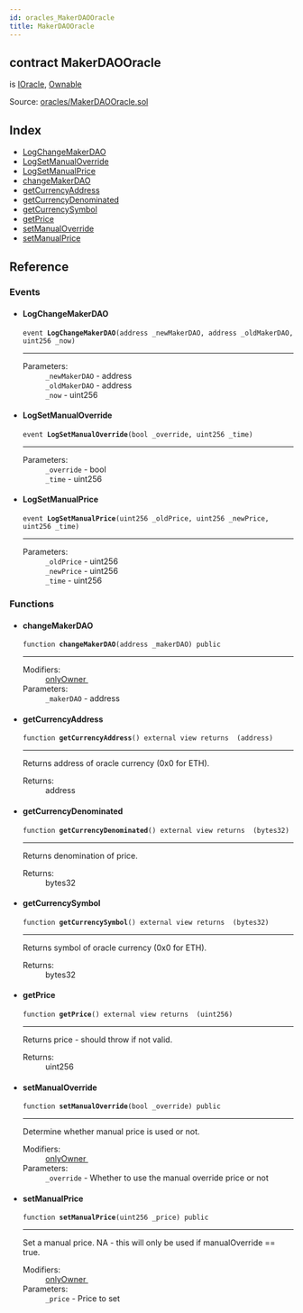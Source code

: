 ```yaml
---
id: oracles_MakerDAOOracle
title: MakerDAOOracle
---
```


<div class="contract-doc"><div class="contract"><h2 class="contract-header"><span class="contract-kind">contract</span> MakerDAOOracle</h2><p class="base-contracts"><span>is</span> <a href="interfaces_IOracle.html">IOracle</a><span>, </span><a href="es_openzeppelin-solidity_contracts_ownership_Ownable.html">Ownable</a></p><div class="source">Source: <a href="git+https://github.com/PolymathNetwork/polymath-core/blob/v1.4.0/contracts/oracles/MakerDAOOracle.sol" target="_blank">oracles/MakerDAOOracle.sol</a></div></div><div class="index"><h2>Index</h2><ul><li><a href="oracles_MakerDAOOracle.html#LogChangeMakerDAO">LogChangeMakerDAO</a></li><li><a href="oracles_MakerDAOOracle.html#LogSetManualOverride">LogSetManualOverride</a></li><li><a href="oracles_MakerDAOOracle.html#LogSetManualPrice">LogSetManualPrice</a></li><li><a href="oracles_MakerDAOOracle.html#changeMakerDAO">changeMakerDAO</a></li><li><a href="oracles_MakerDAOOracle.html#getCurrencyAddress">getCurrencyAddress</a></li><li><a href="oracles_MakerDAOOracle.html#getCurrencyDenominated">getCurrencyDenominated</a></li><li><a href="oracles_MakerDAOOracle.html#getCurrencySymbol">getCurrencySymbol</a></li><li><a href="oracles_MakerDAOOracle.html#getPrice">getPrice</a></li><li><a href="oracles_MakerDAOOracle.html#setManualOverride">setManualOverride</a></li><li><a href="oracles_MakerDAOOracle.html#setManualPrice">setManualPrice</a></li></ul></div><div class="reference"><h2>Reference</h2><div class="events"><h3>Events</h3><ul><li><div class="item event"><span id="LogChangeMakerDAO" class="anchor-marker"></span><h4 class="name">LogChangeMakerDAO</h4><div class="body"><code class="signature">event <strong>LogChangeMakerDAO</strong><span>(address _newMakerDAO, address _oldMakerDAO, uint256 _now) </span></code><hr/><dl><dt><span class="label-parameters">Parameters:</span></dt><dd><div><code>_newMakerDAO</code> - address</div><div><code>_oldMakerDAO</code> - address</div><div><code>_now</code> - uint256</div></dd></dl></div></div></li><li><div class="item event"><span id="LogSetManualOverride" class="anchor-marker"></span><h4 class="name">LogSetManualOverride</h4><div class="body"><code class="signature">event <strong>LogSetManualOverride</strong><span>(bool _override, uint256 _time) </span></code><hr/><dl><dt><span class="label-parameters">Parameters:</span></dt><dd><div><code>_override</code> - bool</div><div><code>_time</code> - uint256</div></dd></dl></div></div></li><li><div class="item event"><span id="LogSetManualPrice" class="anchor-marker"></span><h4 class="name">LogSetManualPrice</h4><div class="body"><code class="signature">event <strong>LogSetManualPrice</strong><span>(uint256 _oldPrice, uint256 _newPrice, uint256 _time) </span></code><hr/><dl><dt><span class="label-parameters">Parameters:</span></dt><dd><div><code>_oldPrice</code> - uint256</div><div><code>_newPrice</code> - uint256</div><div><code>_time</code> - uint256</div></dd></dl></div></div></li></ul></div><div class="functions"><h3>Functions</h3><ul><li><div class="item function"><span id="changeMakerDAO" class="anchor-marker"></span><h4 class="name">changeMakerDAO</h4><div class="body"><code class="signature">function <strong>changeMakerDAO</strong><span>(address _makerDAO) </span><span>public </span></code><hr/><dl><dt><span class="label-modifiers">Modifiers:</span></dt><dd><a href="es_openzeppelin-solidity_contracts_ownership_Ownable.html#onlyOwner">onlyOwner </a></dd><dt><span class="label-parameters">Parameters:</span></dt><dd><div><code>_makerDAO</code> - address</div></dd></dl></div></div></li><li><div class="item function"><span id="getCurrencyAddress" class="anchor-marker"></span><h4 class="name">getCurrencyAddress</h4><div class="body"><code class="signature">function <strong>getCurrencyAddress</strong><span>() </span><span>external </span><span>view </span><span>returns  (address) </span></code><hr/><div class="description"><p>Returns address of oracle currency (0x0 for ETH).</p></div><dl><dt><span class="label-return">Returns:</span></dt><dd>address</dd></dl></div></div></li><li><div class="item function"><span id="getCurrencyDenominated" class="anchor-marker"></span><h4 class="name">getCurrencyDenominated</h4><div class="body"><code class="signature">function <strong>getCurrencyDenominated</strong><span>() </span><span>external </span><span>view </span><span>returns  (bytes32) </span></code><hr/><div class="description"><p>Returns denomination of price.</p></div><dl><dt><span class="label-return">Returns:</span></dt><dd>bytes32</dd></dl></div></div></li><li><div class="item function"><span id="getCurrencySymbol" class="anchor-marker"></span><h4 class="name">getCurrencySymbol</h4><div class="body"><code class="signature">function <strong>getCurrencySymbol</strong><span>() </span><span>external </span><span>view </span><span>returns  (bytes32) </span></code><hr/><div class="description"><p>Returns symbol of oracle currency (0x0 for ETH).</p></div><dl><dt><span class="label-return">Returns:</span></dt><dd>bytes32</dd></dl></div></div></li><li><div class="item function"><span id="getPrice" class="anchor-marker"></span><h4 class="name">getPrice</h4><div class="body"><code class="signature">function <strong>getPrice</strong><span>() </span><span>external </span><span>view </span><span>returns  (uint256) </span></code><hr/><div class="description"><p>Returns price - should throw if not valid.</p></div><dl><dt><span class="label-return">Returns:</span></dt><dd>uint256</dd></dl></div></div></li><li><div class="item function"><span id="setManualOverride" class="anchor-marker"></span><h4 class="name">setManualOverride</h4><div class="body"><code class="signature">function <strong>setManualOverride</strong><span>(bool _override) </span><span>public </span></code><hr/><div class="description"><p>Determine whether manual price is used or not.</p></div><dl><dt><span class="label-modifiers">Modifiers:</span></dt><dd><a href="es_openzeppelin-solidity_contracts_ownership_Ownable.html#onlyOwner">onlyOwner </a></dd><dt><span class="label-parameters">Parameters:</span></dt><dd><div><code>_override</code> - Whether to use the manual override price or not</div></dd></dl></div></div></li><li><div class="item function"><span id="setManualPrice" class="anchor-marker"></span><h4 class="name">setManualPrice</h4><div class="body"><code class="signature">function <strong>setManualPrice</strong><span>(uint256 _price) </span><span>public </span></code><hr/><div class="description"><p>Set a manual price. NA - this will only be used if manualOverride == true.</p></div><dl><dt><span class="label-modifiers">Modifiers:</span></dt><dd><a href="es_openzeppelin-solidity_contracts_ownership_Ownable.html#onlyOwner">onlyOwner </a></dd><dt><span class="label-parameters">Parameters:</span></dt><dd><div><code>_price</code> - Price to set</div></dd></dl></div></div></li></ul></div></div></div>
